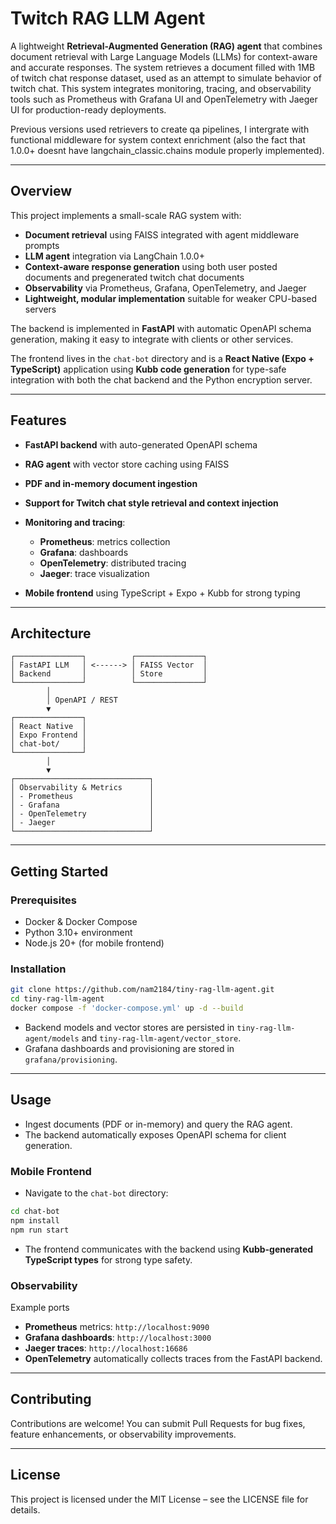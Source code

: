 # Twitch RAG LLM Agent

A lightweight **Retrieval-Augmented Generation (RAG) agent** that combines document retrieval with Large Language Models (LLMs) for context-aware and accurate responses. The system retrieves a document filled with 1MB of twitch chat response dataset, used as an attempt to simulate behavior of twitch chat. This system integrates monitoring, tracing, and observability tools such as Prometheus with Grafana UI and OpenTelemetry with Jaeger UI for production-ready deployments.

Previous versions used retrievers to create qa pipelines, I intergrate with functional middleware for system context enrichment (also the fact that 1.0.0+ doesnt have langchain_classic.chains module properly implemented).

---

## Overview

This project implements a small-scale RAG system with:

* **Document retrieval** using FAISS integrated with agent middleware prompts
* **LLM agent** integration via LangChain 1.0.0+
* **Context-aware response generation** using both user posted documents and pregenerated twitch chat documents
* **Observability** via Prometheus, Grafana, OpenTelemetry, and Jaeger
* **Lightweight, modular implementation** suitable for weaker CPU-based servers

The backend is implemented in **FastAPI** with automatic OpenAPI schema generation, making it easy to integrate with clients or other services.

The frontend lives in the `chat-bot` directory and is a **React Native (Expo + TypeScript)** application using **Kubb code generation** for type-safe integration with both the chat backend and the Python encryption server.

---

## Features

* **FastAPI backend** with auto-generated OpenAPI schema
* **RAG agent** with vector store caching using FAISS
* **PDF and in-memory document ingestion**
* **Support for Twitch chat style retrieval and context injection**
* **Monitoring and tracing**:

  * **Prometheus**: metrics collection
  * **Grafana**: dashboards
  * **OpenTelemetry**: distributed tracing
  * **Jaeger**: trace visualization
* **Mobile frontend** using TypeScript + Expo + Kubb for strong typing

---

## Architecture

```
┌───────────────┐          ┌───────────────┐
│ FastAPI LLM   │ <------> │ FAISS Vector  │
│ Backend       │          │ Store         │
└───────────────┘          └───────────────┘
        │
        │ OpenAPI / REST
        ▼
┌───────────────┐
│ React Native  │
│ Expo Frontend │
│ chat-bot/     │
└───────────────┘
        │
        ▼
┌──────────────────────────────┐
│ Observability & Metrics      │
│ - Prometheus                 │
│ - Grafana                    │
│ - OpenTelemetry              │
│ - Jaeger                     │
└──────────────────────────────┘
```

---

## Getting Started

### Prerequisites

* Docker & Docker Compose
* Python 3.10+ environment
* Node.js 20+ (for mobile frontend)

### Installation

```bash
git clone https://github.com/nam2184/tiny-rag-llm-agent.git
cd tiny-rag-llm-agent
docker compose -f 'docker-compose.yml' up -d --build
```

* Backend models and vector stores are persisted in `tiny-rag-llm-agent/models` and `tiny-rag-llm-agent/vector_store`.
* Grafana dashboards and provisioning are stored in `grafana/provisioning`.

---

## Usage

* Ingest documents (PDF or in-memory) and query the RAG agent.
* The backend automatically exposes OpenAPI schema for client generation.

### Mobile Frontend

* Navigate to the `chat-bot` directory:

```bash
cd chat-bot
npm install
npm run start
```

* The frontend communicates with the backend using **Kubb-generated TypeScript types** for strong type safety.

### Observability
Example ports
* **Prometheus** metrics: `http://localhost:9090`
* **Grafana dashboards**: `http://localhost:3000`
* **Jaeger traces**: `http://localhost:16686`
* **OpenTelemetry** automatically collects traces from the FastAPI backend.

---

## Contributing

Contributions are welcome! You can submit Pull Requests for bug fixes, feature enhancements, or observability improvements.

---

## License

This project is licensed under the MIT License – see the LICENSE file for details.

